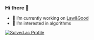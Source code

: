 ### Hi there 👋

<!--
**hongdoojung/hongdoojung** is a ✨ _special_ ✨ repository because its `README.md` (this file) appears on your GitHub profile.

Here are some ideas to get you started:

- 🔭 I’m currently working on ...
- 🌱 I’m currently learning ...
- 👯 I’m looking to collaborate on ...
- 🤔 I’m looking for help with ...
- 💬 Ask me about ...
- 📫 How to reach me: ...
- 😄 Pronouns: ...
- ⚡ Fun fact: ...
-->

- 🔭 I’m currently working on [Law&Good](https://www.lawandgood.com/)
- 🤔 I’m interested in algorithms


 
[![Solved.ac Profile](http://mazassumnida.wtf/api/v2/generate_badge?boj=jja02059)](https://solved.ac/jja02059/)

